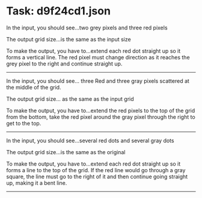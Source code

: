 # Task: d9f24cd1.json

In the input, you should see...two grey pixels and three red pixels

The output grid size...is the same as the input size

To make the output, you have to...extend each red dot straight up so it forms a vertical line. The red pixel must change direction as it reaches the grey pixel to the right and continue straight up.

---

In the input, you should see... three Red and three gray pixels scattered at the middle of the grid.

The output grid size... as the same as the input grid

To make the output, you have to...extend the red pixels to the top of the grid from the bottom, take the red pixel around the gray pixel through the right to get to the top.

---

In the input, you should see...several red dots and several gray dots

The output grid size...is the same as the original

To make the output, you have to...extend each red dot straight up so it forms a line to the top of the grid. If the red line would go through a gray square, the line must go to the right of it and then continue going straight up, making it a bent line.

---

